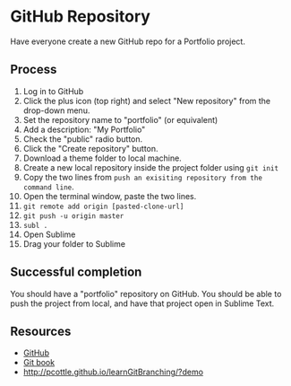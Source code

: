 # GitHub Repository

Have everyone create a new GitHub repo for a Portfolio project.

## Process

1. Log in to GitHub
2. Click the plus icon (top right) and select "New repository" from the drop-down menu.
3. Set the repository name to "portfolio" (or equivalent)
4. Add a description: "My Portfolio"
5. Check the "public" radio button.
6. Click the "Create repository" button.
7. Download a theme folder to local machine.
8. Create a new local repository inside the project folder using `git init`
9. Copy the two lines from `push an exisiting repository from the command line`.
10. Open the terminal window, paste the two lines.
11. `git remote add origin [pasted-clone-url]`
12. `git push -u origin master`
13. `subl .`
14. Open Sublime
15. Drag your folder to Sublime

## Successful completion

You should have a "portfolio" repository on GitHub. You should be able to push the project from local, and have that project open in Sublime Text.

## Resources

* [GitHub](https://github.com/)
* [Git book](http://git-scm.com/book)
* http://pcottle.github.io/learnGitBranching/?demo